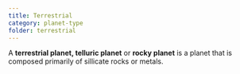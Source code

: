 ```yaml
---
title: Terrestrial
category: planet-type
folder: terrestrial
---
```


A **terrestrial planet, telluric planet** or **rocky planet** is a planet that is composed primarily of sillicate rocks or metals.
